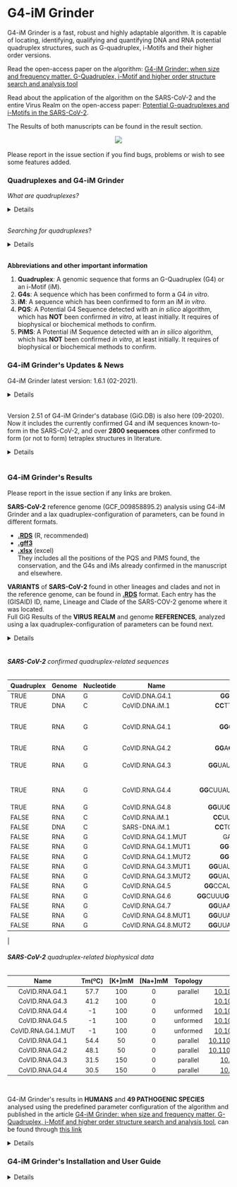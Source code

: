 # **G4-iM Grinder**
G4-iM Grinder is a fast, robust and highly adaptable algorithm. It is capable of locating, identifying, qualifying and quantifying DNA and RNA potential quadruplex structures, such as G-quadruplex, i-Motifs and their higher order versions.

Read the open-access paper on the algorithm: [G4-iM Grinder: when size and frequency matter. G-Quadruplex, i-Motif and higher order structure search and analysis tool](https://bit.ly/3j2UUjC)

Read about the application of the algorithm on the SARS-CoV-2 and the entire Virus Realm on the open-access paper: [Potential G-quadruplexes and i-Motifs in the SARS-CoV-2](https://bit.ly/3pFFNkH).

The Results of both manuscripts can be found in the result section.  

<div style="text-align:center"><img src="https://www.biorxiv.org/content/biorxiv/early/2019/06/17/532382/F1.large.jpg?width=800&height=600&carousel=1" height="500" /></div>

Please report in the issue section if you find bugs, problems or wish to see some features added.

###				**Quadruplexes and G4-iM Grinder**

*What are quadruplexes?*
<details>

[**G-quadruplexes (G4s)**](https://en.wikipedia.org/wiki/G-quadruplex): G4s are DNA or RNA sequences that are rich in guanine, where four guanine bases can associate through Hoogsteen hydrogen bonding to form a square planar structure called a guanine tetrad (G-tetrad or G-quartet), and two or more guanine tetrads (from G-tracts, continuous runs of guanine) can stack on top of each other to form a G4,stabilized by monovalent cation/s. The unimolecular versions occur naturally near the ends of the chromosomes, better known as the telomeric regions, and in transcriptional regulatory regions of multiple genes, both in microbes and across vertebrates including oncogenes in humans.

<div style="text-align:center"><img src ="https://upload.wikimedia.org/wikipedia/commons/thumb/5/5c/G-quadruplex.svg/600px-G-quadruplex.svg.png" height="150"/></div>

[**C-quadruplexes or i-Motifs (iM)**](https://en.wikipedia.org/wiki/I-motif_DNA): iMs are four-stranded quadruplex structures formed by cytosine-rich DNA or RNA, similar to the G-quadruplex structures that guanine-rich genomes forms. C-rich DNA regions are common in gene regulation portions of the genome. Recently, iM were discovered in human cells and were shown to play a role in cell reproduction. iM have potential applications in nanotechnology and nanomedicine, because size is more than 1 nm and less than 100 nm due to their unique pH sensitivity and have been used as biosensors, nanomachines, and molecular switches.

<div style="text-align:center"><img src ="https://external-content.duckduckgo.com/iu/?u=https%3A%2F%2Fupload.wikimedia.org%2Fwikipedia%2Fcommons%2Fthumb%2F5%2F5d%2FRNA_i-motif.gif%2F220px-RNA_i-motif.gif&f=1&nofb=1"  height="150"/></div>

[...adapted from wikipedia...]</br>

</details>
</br>

*Searching for quadruplexes*?
<details>
</br>
Quadruplexes have been studied abundantly in the last few years due to the increasing evidence of their functional role in many living organisms, yet the natural properties by which they form and work are very much unknown. To identify new structures, in silico predictions are based on in vitro verified paradigms. Loops, tetrad number, run imperfections and the flanking regions of the structures all seem to play important roles in the topology and dynamics of these secondary structures.

G4-iM Grinder (GiG) is an algorithm that incorporates a quadruplex search engine and several quadruplex qualifiers functions to locate these genomic structures.
1. **GiG's quadruplex search engine** was designed to be very tolerant as to allow the detection of all possible candidates that fulfil the user-established criteria.
2. **GiG's quadruplex qualification engine** was designed to filter the results of the search-engine. The filters are modular. They can include: scoring filters (which calculate the probability of the sequence forming an actual quadruplex or i-Motif), location in the genome filters, presence of a desired pattern filter, frequency of appearance in the genome filters, and presence of already known-to-form quadruplexes.

</br>
<div style="text-align:center"><img src ="https://www.researchgate.net/profile/Efres_Belmonte-Reche/publication/336374922/figure/fig1/AS:812376744013825@1570697117586/A-G4-iM-Grinders-workflow-when-RunComposition-G-to-find-PQS-and-PHOQS-in-a-genome.ppm" height="600"/>
</div>
</details>
</br>

**Abbreviations and other important information**
1. **Quadruplex**: 			A genomic sequence that forms an G-Quadruplex (G4) or an i-Motif (iM).
2. **G4s**: 						A sequence which has been confirmed to form a G4 *in vitro*.
3. **iM**:							A sequence which has been confirmed to form an iM *in vitro*.
4. **PQS**: 						A Potential G4 Sequence detected with an *in silico* algorithm, which has **NOT** been confirmed *in vitro*, at least initially. It requires of biophysical or biochemical methods to confirm.
5. **PiMS**: 						A Potential iM Sequence detected with an *in silico* algorithm, which has **NOT** been confirmed *in vitro*, at least initially. It requires of biophysical or biochemical methods to confirm.

###       **G4-iM Grinder's Updates & News**
G4-iM Grinder latest version: 1.6.1 (02-2021).
<details>
Changes:

For Version 1.6.1:
* Adapted and further optimized `GiG.df.GenomicFeatures`.
* Changed `GiGList.Analysis` to accept vectors instead of just single numerals in its parameters. Changed also the results returned, with better summaries of the G4-iM Grinder function.
* Changed the concept of DNA and RNA sequences in the `G4-iM Grinder` main function and other related functions to be more efficient.
* The function to find confirmed quadruplex sequences was modified to be more efficient with RAM. This is to prevent problems with an growing database of confirmed quadruplex sequences.
* Added Biostrings and biomartr dependencies. Added the packages to the package loading function.
* G4-iM Grinder version and the G4-iM Grinder database version are now saved in the configuration dataframe of each result.
* Added a function to analyze the characteristic and runs of a genome (`GiG.Seq.Analysis`).
* Added a function to analyze the biological landmarks affected by the potential quadruplex results (`GiG.df.GenomicFeatures`).
* Changed how packages are loaded so they are silent when doing so. The function will also check if all dependencies are installed and R version is at least 4.0. If any of these fail, and error will be returned asking the user to fix the problem/s before proceeding with the G4-iM Grinder analysis.

For Version 1.5.95:

1. Fixed bug in PQSfinder algorithm, which incorrectly punctuated structures.
2. Changed the way known G4s and i-Motifs structures are detected. It will now detect both DNA and RNA confirmed sequences within the results.
a. If the confirmed sequence is DNA, the results will include an asterisk (&ast;).
b. If the result sequence is RNA, it will include a circumflex (^).
c. Example: If the GUK1 DNA quadruplex was detected within the results one time, the Conf.Quad.Seqs column will state: GUK1 (1&ast;). If the 42.HIRA (WT) RNA quadruplex was detected within the results one time, the Conf.Quad.Seqs column will state: 42.HIRA (WT) (1^)
</details>
</br>


Version 2.51 of G4-iM Grinder's database (GiG.DB) is also here (09-2020). Now it includes the currently confirmed G4 and iM sequences known-to-form in the SARS-CoV-2, and over **2800 sequences** other confirmed to form (or not to form) tetraplex structures in literature.
<details>

The GiG.DB within the G4-iM Grinder package includes:

**I. BioInformatic dataframe:**

	1. Each entry is a nucleotidic sequence published in a scientific journal in relationship with its capability of forming quadruplex structures.
	2. Each entry includes 	
		A. Quadruplex		TRUE for  forming quadruplex, FALSE for NOT
		B. Genome		DNA or RNA
		C. Nucleotide		G or C, for G4s or i-Motif respectively
		D. Name			value must be unique
		E. Sequence		value must be unique
		F. Length		Length of Sequence
		G. Tm			Nº of biophysical results associated to the entry (within Biophysical dataframe)
	3. Currently there are a total of 2851 entries.
		A. 2141 form tetraplex	 and 710  dont;
		B. 283  are i-Motifs 	 and 2568 are G4s;
		C. 1858 are DNA 	 and 993  are RNA.
	4. Sequences which end in -ReV- are the reverse sequences of other entries.
		For example 	
			1. Name1 	GGTGGTGG|TTT|GG
			2. Name1-ReV- 	GG|TTT|GGTGGTGG

**II. Refs dataframe:**

	1. Each entry is the literature reference for an BioInformatic dataframe entry.
	2. Each entry includes:
		A. name 		value must be unique; Name of BioInformatic entry
		B. DOI			DOI identificator; for example: 10.1093/nargab/lqz005
		C. Pubmed	 	PubmebID identificator (PMID); for example:	29109402
		D. comments		Extra information, normally citing information
					For example: Nucleic Acids Res., 45, 7487–7493.
	3. Currently there are a total of 2851 entries.

**III. BioPhysical dataframe:**

	1. Each entry is a Biophysical result found for a particular BioInformatic entry.
	2. Data includes Tm (ºC), pH, Concentrations of sequence (uM), K+ (mM) and Na+ (mM), and the found topology.
	3. Currently there are 153 entries.

Comments: If you find an error within GiG.DB or want to include other sequences, please open an issue request in Github, **"EfresBR/G4iMGrinder"**.

</details>
</br>

###       **G4-iM Grinder's Results**

Please report in the issue section if any links are broken.

**SARS-CoV-2** reference genome (GCF_009858895.2) analysis using G4-iM Grinder and a lax quadruplex-configuration of parameters, can be found in different formats.
* **[.RDS](http://bit.ly/3drDhdM)** (R, recommended)
* **[.gff3](http://bit.ly/3ue7Edi)**
* **[.xlsx](http://bit.ly/3s4SDc3)**  (excel)</br>
They includes all the positions of the PQS and PiMS found, the conservation, and the G4s and iMs already confirmed in the manuscript and elsewhere.

**VARIANTS** of **SARS-CoV-2** found in other lineages and clades and not in the reference genome, can be found in **[.RDS](http://bit.ly/37rutk0)** format. Each entry has the (GISAID) ID, name, Lineage and Clade of the SARS-COV-2 genome where it was located. </br>
Full GiG Results of the **VIRUS REALM** and genome **REFERENCES**, analyzed using a lax quadruplex-configuration of parameters can be found next.

<details>

**ANALYTICAL DATA**:

* [Analysis.RData](http://bit.ly/3qxZH0v), is the analysis results on the raw G4-iM Grinder data. It includes 3 lists.
1.	Analysis.Coronaviridae.fam – Analysis with GiGList.Analysis function of the GiG-package of the Coronaviridae family. PQS and PiMS lists are the analysis for PQS and PiMS respectively. df.index data frame stores the identification of each genome used.
2.	Analysis.Virus.realm - Analysis with GiGList.Analysis function of the GiG-package of the entire virus realm. PQS and PiMS lists are the analysis for PQS and PiMS respectively. df.index data frame stores the identification of each genome used. Genome data frame is the analysis with the function GiG.Seq.Analysis.
3.	Baltimore.C – Baltimore Classification tables regarding each group characteristics and classification of each family into its group.


**RAW DATA**:
* [Virus.Results.RDS](http://bit.ly/3sanTqc), (2.4 Gb) includes the raw data of the G4-iM Grinder analysis on all the virus realm as a list. The list groups virus species by their families. Each species list includes a PQS and PiMS sublist. These store the composition, location, known-quadruplex sequences presence and score (amongst others) of PQS/PiMS found in each virus. The information used in this analysis was Method 2; size restricted overlapping search method (PQSM2A data.frames), although Method 3 results are also included.
* [GISAID.refs.rar](http://bit.ly/3s5X4n4), includes the references of the  17312 SARS-CoV-2 genomes downloaded from the GISAID database.



</details>
</br>



###### **SARS-CoV-2** confirmed quadruplex-related sequences

|Quadruplex	|Genome	|Nucleotide	|Name					|Sequence										|References																																																	|
|---		|---	|---		|---					|:---:											|:---:																																																		|
|TRUE		|DNA	|G			|CoVID.DNA.G4.1			|**GG**CT**GG**CAAT**GG**C**GG**				|[10.1101/2020.08.19.257493](https://bit.ly/3j1jFMP)																																						|
|TRUE		|DNA	|C			|CoVID.DNA.iM.1			|**CC**TT**CC**TTA**CCC**AGAT**CC**				|[10.1101/2020.08.19.257493](https://bit.ly/3j1jFMP)																																						|
|TRUE		|RNA	|G			|CoVID.RNA.G4.1			|**GG**CU**GG**CAAU**GG**C**GG**				|[10.1101/2020.08.19.257493](https://bit.ly/3j1jFMP)	&	[10.1002/anie.202011419](https://onlinelibrary.wiley.com/doi/epdf/10.1002/anie.202011419)	&	[10.3389/fgene.2020.587829](https://www.frontiersin.org/articles/10.3389/fmicb.2020.567317/full)													|
|TRUE		|RNA	|G			|CoVID.RNA.G4.2			|**GG**A**GG**A**GG**UGUUGCA**GG**				|[10.1101/2020.08.19.257493](https://bit.ly/3j1jFMP)																																						|
|TRUE		|RNA	|G			|CoVID.RNA.G4.3			|**GG**UAUGU**GG**AAA**GG**UUAU**GG**			|[10.1093/bib/bbaa114](https://academic.oup.com/bib/advance-article/doi/10.1093/bib/bbaa114/5849532)	&		[10.1002/anie.202011419](https://onlinelibrary.wiley.com/doi/epdf/10.1002/anie.202011419)	&	[10.3389/fgene.2020.587829](https://www.frontiersin.org/articles/10.3389/fmicb.2020.567317/full)|
|TRUE		|RNA	|G			|CoVID.RNA.G4.4			|**GG**CUUAUA**GG**UUUAAU**GG**UAUU**GG**		|[10.1093/bib/bbaa114](https://academic.oup.com/bib/advance-article/doi/10.1093/bib/bbaa114/5849532)	&		[10.1002/anie.202011419](https://onlinelibrary.wiley.com/doi/epdf/10.1002/anie.202011419)	&	[10.3389/fgene.2020.587829](https://www.frontiersin.org/articles/10.3389/fmicb.2020.567317/full)|
|TRUE		|RNA	|G			|CoVID.RNA.G4.8			|**GG**UU**GG**ACCUUU**GG**UGCA**GG**			|[10.3389/fgene.2020.587829](https://www.frontiersin.org/articles/10.3389/fmicb.2020.567317/full)																											|
|FALSE		|RNA	|C			|CoVID.RNA.iM.1			|**CC**UU**CC**UUA**CCC**AGAU**CC**				|[10.1101/2020.08.19.257493](https://bit.ly/3j1jFMP)																																						|
|FALSE		|DNA	|C			|SARS-DNA.iM.1			|**CC**TG**CC**TTA**CCC**AGAT**CC**				|[10.1101/2020.08.19.257493](https://bit.ly/3j1jFMP)																																						|
|FALSE		|RNA	|G			|CoVID.RNA.G4.1.MUT		|GACUGACAAUGACG									|[10.1002/anie.202011419](https://onlinelibrary.wiley.com/doi/epdf/10.1002/anie.202011419)																													|
|FALSE		|RNA	|G			|CoVID.RNA.G4.1.MUT1	|**GG**CUAGCAAU**GG**C**GG**					|[10.3389/fgene.2020.587829](https://www.frontiersin.org/articles/10.3389/fmicb.2020.567317/full)																											|
|FALSE		|RNA	|G			|CoVID.RNA.G4.1.MUT2	|**GG**CUAACAAU**GG**C**GG**					|[10.3389/fgene.2020.587829](https://www.frontiersin.org/articles/10.3389/fmicb.2020.567317/full)																											|
|FALSE		|RNA	|G			|CoVID.RNA.G4.3.MUT1	|**GG**UAUGUAGAAA**GG**UUAU**GG**				|[10.3389/fgene.2020.587829](https://www.frontiersin.org/articles/10.3389/fmicb.2020.567317/full)																											|
|FALSE		|RNA	|G			|CoVID.RNA.G4.3.MUT2	|**GG**UAUGUAAAAA**GG**UUAU**GG**				|[10.3389/fgene.2020.587829](https://www.frontiersin.org/articles/10.3389/fmicb.2020.567317/full)																											|
|FALSE		|RNA	|G			|CoVID.RNA.G4.5			|**GG**CCAU**GG**UACAUUU**GG**CUA**GG**			|[10.1002/anie.202011419](https://onlinelibrary.wiley.com/doi/epdf/10.1002/anie.202011419)																													|
|FALSE		|RNA	|G			|CoVID.RNA.G4.6			|**GG**CUUU**GG**AGACUCCGU**GG**A**GG**A**GG**	|[10.3389/fgene.2020.587829](https://www.frontiersin.org/articles/10.3389/fmicb.2020.567317/full)																											|
|FALSE		|RNA	|G			|CoVID.RNA.G4.7			|**GG**UAAUAAA**GG**AGCU**GG**U**GG**			|[10.3389/fgene.2020.587829](https://www.frontiersin.org/articles/10.3389/fmicb.2020.567317/full)																											|
|FALSE		|RNA	|G			|CoVID.RNA.G4.8.MUT1	|**GG**UUAGACCUUU**GG**UGCA**GG**				|[10.3389/fgene.2020.587829](https://www.frontiersin.org/articles/10.3389/fmicb.2020.567317/full)																											|
|FALSE		|RNA	|G			|CoVID.RNA.G4.8.MUT2	|**GG**UUAAACCUUU**GG**UGCA**GG**				|[10.3389/fgene.2020.587829](https://www.frontiersin.org/articles/10.3389/fmicb.2020.567317/full)																											|

|
###### **SARS-CoV-2** quadruplex-related biophysical data

|Name				|Tm(ºC)	|[K+]mM	|[Na+]mM	|Topology	|References																							|
|:---:				|:---:	|:---:	|:-:		|:---:		|:---:																								|
|CoVID.RNA.G4.1		|57.7	|100	|0			|parallel	|[10.1002/anie.202011419](https://onlinelibrary.wiley.com/doi/epdf/10.1002/anie.202011419)			|
|CoVID.RNA.G4.3		|41.2	|100	|0			|			|[10.1002/anie.202011419](https://onlinelibrary.wiley.com/doi/epdf/10.1002/anie.202011419)			|
|CoVID.RNA.G4.4		|-1		|100	|0			|unformed	|[10.1002/anie.202011419](https://onlinelibrary.wiley.com/doi/epdf/10.1002/anie.202011419)			|
|CoVID.RNA.G4.5		|-1		|100	|0			|unformed	|[10.1002/anie.202011419](https://onlinelibrary.wiley.com/doi/epdf/10.1002/anie.202011419)			|
|CoVID.RNA.G4.1.MUT	|-1		|100	|0			|unformed	|[10.1002/anie.202011419](https://onlinelibrary.wiley.com/doi/epdf/10.1002/anie.202011419)			|
|CoVID.RNA.G4.1		|54.4	|50		|0			|parallel	|[10.1101/2020.08.19.257493](https://bit.ly/3j1jFMP)												|
|CoVID.RNA.G4.2		|48.1	|50		|0			|parallel	|[10.1101/2020.08.19.257493](https://bit.ly/3j1jFMP)												|
|CoVID.RNA.G4.3		|31.5	|150	|0			|parallel	|[10.1093/bib/bbaa114](https://academic.oup.com/bib/advance-article/doi/10.1093/bib/bbaa114/5849532)|
|CoVID.RNA.G4.4		|30.5	|150	|0			|parallel	|[10.1093/bib/bbaa114](https://academic.oup.com/bib/advance-article/doi/10.1093/bib/bbaa114/5849532)|


</br>

G4-iM Grinder's results in **HUMANS** and **49 PATHOGENIC SPECIES** analysed using the predefined parameter configuration of the algorithm and published in the article [G4-iM Grinder: when size and frequency matter. G-Quadruplex, i-Motif and higher order structure search and analysis tool](https://bit.ly/3j2UUjC), can be found through [this link](https://1drv.ms/u/s!AvVGQg2rNIwDgTeth6qclA8Rz5UM?e=gmEI1a)

<details>

GiG.DB V.2.5 has been used to update these results (03-2020) and now include the localization of the **2851** known-to-form and known-NOT-to-form quadruplex in the database.

As of V.2.5 of GiG.DB, the total amount of results (M2A) with at least one confirmed G4 within its sequence is **312072** (236483 more than in V1.0).

As of V.2.5 of GiG.DB, the total amount of results (M2A) with at least one confirmed i-Motif within its sequence is **160054** (74171 more than in V1.0)

The 1.5 Gb .RAR compressed file hosts four RData images of the results.

1. `Human.PQS.032020.RData` for Human G-based PQS analysis
2. `Human.PiMS.032020.RData` for Human C-based PiMS analysis
3. `NonHuman.PQS.032020.RData` for non-human G-based PQS analysis
4. `NonHuman.PiMS.032020.RData` for non-human C-based PiMS analysis.


Genomes used:

	1. Human Genome - hg38, GRCh38.p12, Genome Reference Consortium Human Build 38, INSDC Assembly GCA_000001405.27 downloaded May 2019 from www.sanger.ac.uk.
	2. Non-human genomes - Please see section 9 of supplementary material of the original article for more info.

With this update, Figure 4 of G4-iM Grinder's article, which compared different tetraplex-related characteristics of each genome (including density [per 100000 nucleotides], uniqueness and Confirmed Quadruplex Sequences (CQS)) becomes:

<img src="images/Data.Analysis.V1.59, V2.5.jpg" align="middle" height="1250" />

Being the CQS columns what changes between both Figure 4s.

</details>


###       **G4-iM Grinder's Installation and User Guide**

<details>

####       **A.      Package prerequisites**

<details>

G4-iM Grinder can be downloaded from github: EfresBR/G4iMGrinder. G4-iM Grinder requires the installation of other CRAN based and Bioconductor packages.
Please, ensure all required packages are installed and R version is at least 4.0.0.
G4-iM Grinder was successfully downloaded and tested in MacOS 10.12.6, Windows 10 (x64), Ubuntu 18.04.2 (x64), Mint 19.1 (x64) and Fedora-workstation 30.
In Linux based systems, the installation of devtools may require further effort ([Check this link](https://stackoverflow.com/questions/20923209/problems-installing-the-devtools-package)).
Other OS including x86 systems have not been tested.

G4-iM Grinder has been successfully used in R 4.0.3 and R-studio 1.3.1093


```ruby

pck <- c("stringr", "stringi", "plyr", "seqinr", "stats", "parallel", "doParallel", "beepr", "stats4", "devtools", "dplyr", "BiocManager", "tibble")

#foo was written by Simon O'Hanlon Nov 8 2013.
#Thanks Simon, thanks StackOverflow and all its amazing community.

foo <- function(x){
  for( i in x ){
    #  require returns TRUE invisibly if it was able to load package
    if( ! require( i , character.only = TRUE ) ){
      #  If package was not able to be loaded then re-install
      install.packages( i , dependencies = TRUE )
      #  Load package after installing
      require( i , character.only = TRUE )
    }
  }
}
foo(pck)
BiocManager::install(c("BiocGenerics", "S4Vectors", "Biostrings", "biomartr", "IRanges") , ask = FALSE, update = TRUE)


```

</details>



####      **B.      Package installing and loading**

<details>

```ruby

devtools::install_github("EfresBR/G4iMGrinder")
library(G4iMGrinder)


```

</details>



####      **C.      Installation fails**

<details>

The most common reasons for failing during the installation of G4-iM Grinder are ,

1. 	Some of G4-iM Grinder's dependencies have not been installed,
2. 	R version is not at least 4.0.0

If you are having problems during installation, please, execute the following code to verify that these prerequisites are met.

```ruby


pck <- c("BiocGenerics", "S4Vectors", "stringr", "stringi", "plyr", "seqinr", "stats", "parallel", "doParallel", "beepr", "stats4", "devtools", "dplyr", "BiocManager", "biomartr", "Biostrings")

FailFoo <- function(x){
  Info <- "Package dependendies FAILED. These packages are required and are NOT installed: "
  count <- 0
  for( i in x ){
    if( ! require( i , character.only = TRUE, quietly = TRUE ) ){
      Info <- paste0(Info, i, " ")
      count <- count +1
    }
  }
  ifelse(count ==0, yes = print("Package dependencies PASSED. All required packages are installed. "),
         no = print(Info))
  AAA <- R.version
  ifelse(as.numeric(AAA$major) == 4,
         yes= ifelse(as.numeric(AAA$minor >= 0),
                     yes = print("R version requirements PASSED. R version is at least 4.0 as required."),
                     no = print("R version requirements FAILED. R needs to be updated to version >= 4.0")),
         no = print("R version requirements FAILED. R needs to be updated to version >= 4.0"))
}
FailFoo(pck)


```

The result of this code should be:

```

[1] "Package dependencies PASSED. All required packages are installed. "
[1] "R version requirements PASSED. R version is at least 4.0 as required."

```

If both the package dependencies and R version have passed the test, and still the installation fails, please, write an issue in the issue section stating the transcript of the executed commands and the full error received.

</details>



####       **D.      (NEW) Running a G4-iM Grinder pre-analysis**


<details>

Executing a genomic pre-analysis with `GiG.Seq.Analysis`.
This function can be used before a GiG analysis to determine the best search parameters to obtain quadruplex-related results.
The function’s outcome is a data frame with the most relevant genomic features, including length (in nucleotides), type of genome (DNA or ARN), strands (single or double), and G, C, T/U, A and N composition (as % of total sequence).
The function also calculates the total number of runs with different conditions (predefined parameters, bulges per run: zero and one-quantities; run lengths: two to five and three to five-length) in the genome, and returns it to the user as total counts or genomic density.
The higher the run density, the higher the probability of finding associated PQS or PiMS in the results.
```ruby

# Using a genome available online
loc <- url("http://tritrypdb.org/common/downloads/release-36/Lmajor/fasta/TriTrypDB-36_Lmajor_ESTs.fasta")
Sequence <- paste0(seqinr::read.fasta(file = loc, as.string = TRUE, legacy.mode = TRUE, seqonly = TRUE, strip.desc = TRUE), collapse = "")

# Running the pre-analysis.
require(G4iMGrinder)
Pre_Rs <- GiG.Seq.Analysis(Name = "LmajorESTs", Sequence = Sequence, DNA = TRUE, Complementary = TRUE)

```



</details>



####       **E.      Running a G4-iM Grinder analysis**


<details>

Executing a genomic G-Quadruplex analysis with G4iMGrinder function

```ruby

# Using a genome available online
loc <- url("http://tritrypdb.org/common/downloads/release-36/Lmajor/fasta/TriTrypDB-36_Lmajor_ESTs.fasta")
Sequence <- paste0(seqinr::read.fasta(file = loc, as.string = TRUE, legacy.mode = TRUE, seqonly = TRUE, strip.desc = TRUE), collapse = "")

# Executing a grind on the sequence in search of PQS
require(G4iMGrinder)
Rs  <- G4iMGrinder(Name = "LmajorESTs", Sequence = Sequence)

# Forcing the folding rule to the limit (this will take longer)
Rs2 <- G4iMGrinder(Name = "LmajorESTs", Sequence = Sequence, BulgeSize = 2,   MaxIL = 10, MaxLoopSize = 20)


```
G4-iM Grinder allows huge flexibility to adapt to any of the users requirements.

</details>



####       **F.      G4-iM Grinder's variables and their predifined values**

<details>


<img src="images/Variable.jpg" align="middle" height="1000" />
N.B. Several other parameters regarding PQSFinder are available for modification.

</details>



####       **G.      Summarizing G4-iM Grinder results**


<details>
Summarizing an analysis with GiGList.Analysis function to compare the results between genomes. This will quantify the number of results and density of each analysis. It will also give the number of results that have at least a minimum frequency, score and size. These variables can be modified. See the package documentation for more information regarding GiGList.Analysis.

```ruby

# summarizing first search
require(G4iMGrinder)
ResultTable <- GiGList.Analysis(GiGList = Rs, iden = "Predefined")

# adding the second analysis in a new row
ResultTable[2,] <- GiGList.Analysis(GiGList = Rs2, iden= "ForceLimit")


```

</details>



####       **H.      (NEW) Biological features (landmarks) affected by PQS and PiMS candidates**  

<details>

The `GiG.df.GenomicFeatures` function is suitable for determining the genomic features that share their location with (and hence may be affected by) GiG’s PQS and PiMS results.
It employs the online database connector package “biomartr” to retrieve the genomic annotations file for the sequence, with which to then match positions.
The function returns a data frame of all the matches found for the input sequences and includes different attributes (IDs, keys, relationships with other features and comments) of the matched genomic features.

Please, use the same genome associated with the annotation file.

Please consider that G4-iM Grinder determines the supplementary strand by reverse complementing the inputted sequence. Hence, if the annotation positions are only the complement, a quick fix is needed. Please check the documentation of the function within the package to find a potential quick fix.

```ruby

# Analyzing the HIV-1 virus. To do so, first lets download the genome and use it with G4-iM Grinder via the biomartr package. The virus is a ssRNA.
require(G4iMGrinder)
require(biomartr)
Sequence <- toString(read_genome(getGenome(db = "refseq", organism = "GCF_000864765.1",  reference = F)))
RsHIV <- G4iMGrinder(Name = "HIV-1", Sequence = Sequence, DNA = F, Complementary = F)

# Applying the `GiG.df.GenomicFeatures` function on the Method 2 results of the G4-iM Grinder grind.
RsHIV.GF <- GiG.df.GenomicFeatures(df = RsHIV$PQSM2a, org = "GCF_000864765.1", db = "refseq")

#Please make sure the genome analyzed with G4-iM Grinder and the annotation file are from the same organism.

```

</details>



####       **I.      Potential Higher Order Analysis**  


<details>

Executing an analysis of a higher order structure with GiG.M3Structure to analyze its potential subunit configuration. This will give all and the most interesting subunit conformations as stated in the article. See the package documentation for more information regarding GiG.M3Structure.

```ruby

# analyzing the longes PHOQS structure found in Rs$PQSM3A.

# N is the row number of the PHOQS to analyze in PQSM3a, as a numeral.
N <- as.numeric(rownames(Rs$PQSM3a[Rs$PQSM3a$Length == max(Rs$PQSM3a$Length),][1]))

require(G4iMGrinder)
Longest_PHOQS <- GiG.M3Structure(
			GiGList = Rs,
			M3ACandidate = N,
			MAXite = 10000
			)


```

</details>



####       **J.      Locating the references of Known-To-Form and Known-NOT-To-Form sequences**


<details>

Finding the reference for the Known-To-Form Quadruplex structures of an interesting Result. This procedure is the same for Known-NOT-To-Form sequences.

```ruby

# Finding the references of the known-to-form sequence 93del.
require(G4iMGrinder)
Ref93del <- GiG.DB$GiG.DB.Refs[GiG.DB$GiG.DB.Refs$Name == "93del", ]


```

</details>



####       **K.      Updating results for a pre-existing analysis**


<details>
Updating a G4-iM Grinder analysis with different variables using the GiGList.Updater function. This will avoid doing a new search analysis on the sequence and hence will be more time and resource efficient.

```ruby

# As the PHOQS structure in row 126 looks promising, we will also examine
# the Known-NOT-to-form Quadruplex of the results, quantify the % of GGG and TTA present in the sequence,
# and modify the score and frequency weight of the final score.
require(G4iMGrinder)
Rs3 <- GiGList.Updater(GiGList = Rs, KnownNOTQuadruplex = TRUE, KnownQuadruplex = TRUE,
                       LoopSeq = c("GGG", "TTA"), FreqWeight = 100, WeightParameters = c(75, 25, 0))


```

</details>



####       **L.      Grinding genomes in search of Potential i-Motif Sequences (PiMS)**


<details>

To search for potential i-Motifs in the genome we can repeat the analysis with G4iMGrinder function changing RunComposition = “C”.

```ruby

# Doing a grind in search for i-Motifs in the sequence
require(G4iMGrinder)
Rs_iM1 <- G4iMGrinder(Name = "LmajorESTs", Sequence = Sequence, RunComposition = "C")


```

</details>



####       **M.      Comments on G4-iM Grinder's Search Engine**

<details>

G4-iM Grinder locates all overlapping and nested results that fit the user-defined (or predefined if none were inserted) parameters.
For example using predefined parameters, five possible PQS (in _italics_) results will be located for the genomic sequence

> **GGGG**TTAT**GGG**TTATT**GGTGG**TTATT**GGCG**TT**GGG**

1.	_**GGGG**TTAT**GGG**TTATT**GGTGG**TTATT**GGCG**_(~~TTGGG~~)
2.	_**GGGG**TTAT**GGG**TTATT**GGTGG**TTATT**GGCG**TT**GGG**_
3.	(~~G~~)_**GGG**TTAT**GGG**TTATT**GGTGG**TTATT**GGCG**_(~~TTGGG~~)  
4.	(~~G~~)_**GGG**TTAT**GGG**TTATT**GGTGG**TTATT**GGCG**TT**GGG**_
5.	(~~GGGGTTAT~~)_**GGG**TTATT**GGTGG**TTATT**GGCG**TT**GGG**_

The only current limitation of the search engine is when a perfect (for example, **GGG**) and an imperfect (for example, **GCGG**) run coexist within the same run (for example, **GCGGG**). Although it is possible that **GCGGG** forms a run, the perfect run (**GGG**) is favored to improve computing performance and the location of more likely to form sequences. For the Genomic Sequence

> **GCGGG**TTA**GGG**TTATTT**GGG**TTA**GGG**

using predefined parameters will result in the detection of:

-	(~~GC~~)_**GGG**TTA**GGG**TTATTT**GGG**TTA**GGG**_

whilst

-	_**GCGGG**TTA**GGG**TTATTT**GGG**TTA**GGG**_

will not be detected.

Regarding frequency of the quadruplex results, Quadruplexes may actually be repeated because they form part of repetitive nucleotide sequences, including transposon families. For example, several authors have already located recurrent PQS in such repetitive elements (both human and non-human species), which depending on the location and context, may potentially grant different biological significance to the same recurrent quadruplex.

</details>



</details>
